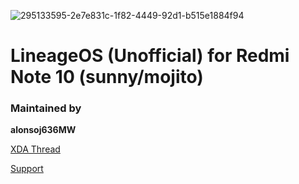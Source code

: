 ![295133595-2e7e831c-1f82-4449-92d1-b515e1884f94](https://github.com/alonsoj636MW/alonsoj_lineage_releases/assets/102626923/ead46541-064e-4791-931d-29d1b393ab60)


# LineageOS (Unofficial) for Redmi Note 10 (sunny/mojito)

### Maintained by

**alonsoj636MW**

[XDA Thread](https://forum.xda-developers.com/t/rom-13-unofficial-lineageos-20-sunny-mojito.4436693/)

[Support](https://t.me/rn10potato)
